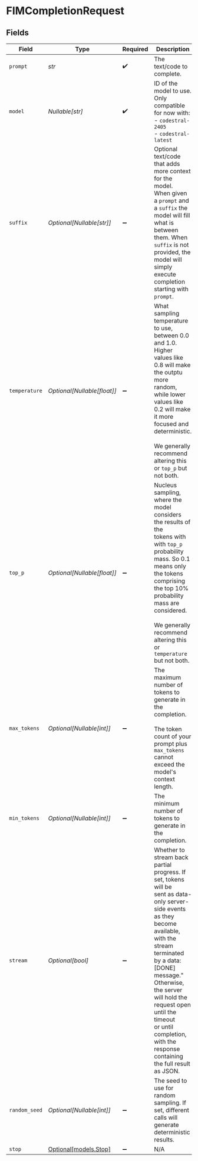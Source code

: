 # FIMCompletionRequest


## Fields

| Field                                                                                                                                                                                                                                                                                                                                 | Type                                                                                                                                                                                                                                                                                                                                  | Required                                                                                                                                                                                                                                                                                                                              | Description                                                                                                                                                                                                                                                                                                                           | Example                                                                                                                                                                                                                                                                                                                               |
| ------------------------------------------------------------------------------------------------------------------------------------------------------------------------------------------------------------------------------------------------------------------------------------------------------------------------------------- | ------------------------------------------------------------------------------------------------------------------------------------------------------------------------------------------------------------------------------------------------------------------------------------------------------------------------------------- | ------------------------------------------------------------------------------------------------------------------------------------------------------------------------------------------------------------------------------------------------------------------------------------------------------------------------------------- | ------------------------------------------------------------------------------------------------------------------------------------------------------------------------------------------------------------------------------------------------------------------------------------------------------------------------------------- | ------------------------------------------------------------------------------------------------------------------------------------------------------------------------------------------------------------------------------------------------------------------------------------------------------------------------------------- |
| `prompt`                                                                                                                                                                                                                                                                                                                              | *str*                                                                                                                                                                                                                                                                                                                                 | :heavy_check_mark:                                                                                                                                                                                                                                                                                                                    | The text/code to complete.                                                                                                                                                                                                                                                                                                            | def                                                                                                                                                                                                                                                                                                                                   |
| `model`                                                                                                                                                                                                                                                                                                                               | *Nullable[str]*                                                                                                                                                                                                                                                                                                                       | :heavy_check_mark:                                                                                                                                                                                                                                                                                                                    | ID of the model to use. Only compatible for now with:<br/>  - `codestral-2405`<br/>  - `codestral-latest`<br/>                                                                                                                                                                                                                        | codestral-latest                                                                                                                                                                                                                                                                                                                      |
| `suffix`                                                                                                                                                                                                                                                                                                                              | *Optional[Nullable[str]]*                                                                                                                                                                                                                                                                                                             | :heavy_minus_sign:                                                                                                                                                                                                                                                                                                                    | Optional text/code that adds more context for the model.<br/>When given a `prompt` and a `suffix` the model will fill<br/>what is between them. When `suffix` is not provided, the<br/>model will simply execute completion starting with<br/>`prompt`.<br/>                                                                          | return a+b                                                                                                                                                                                                                                                                                                                            |
| `temperature`                                                                                                                                                                                                                                                                                                                         | *Optional[Nullable[float]]*                                                                                                                                                                                                                                                                                                           | :heavy_minus_sign:                                                                                                                                                                                                                                                                                                                    | What sampling temperature to use, between 0.0 and 1.0. <br/>Higher values like 0.8 will make the outptu more random,<br/>while lower values like 0.2 will make it more focused and<br/>deterministic.<br/><br/>We generally recommend altering this or `top_p` but not both.<br/>                                                     | 0                                                                                                                                                                                                                                                                                                                                     |
| `top_p`                                                                                                                                                                                                                                                                                                                               | *Optional[Nullable[float]]*                                                                                                                                                                                                                                                                                                           | :heavy_minus_sign:                                                                                                                                                                                                                                                                                                                    | Nucleus sampling, where the model considers the results of the<br/>tokens with with `top_p` probability mass. So 0.1 means only<br/>the tokens comprising the top 10% probability mass are considered.<br/><br/>We generally recommend altering this or `temperature` but not both.<br/>                                              | 1                                                                                                                                                                                                                                                                                                                                     |
| `max_tokens`                                                                                                                                                                                                                                                                                                                          | *Optional[Nullable[int]]*                                                                                                                                                                                                                                                                                                             | :heavy_minus_sign:                                                                                                                                                                                                                                                                                                                    | The maximum number of tokens to generate in the completion.<br/><br/>The token count of your prompt plus `max_tokens` cannot<br/>exceed the model's context length.<br/>                                                                                                                                                              | 1024                                                                                                                                                                                                                                                                                                                                  |
| `min_tokens`                                                                                                                                                                                                                                                                                                                          | *Optional[Nullable[int]]*                                                                                                                                                                                                                                                                                                             | :heavy_minus_sign:                                                                                                                                                                                                                                                                                                                    | The minimum number of tokens to generate in the completion.<br/>                                                                                                                                                                                                                                                                      |                                                                                                                                                                                                                                                                                                                                       |
| `stream`                                                                                                                                                                                                                                                                                                                              | *Optional[bool]*                                                                                                                                                                                                                                                                                                                      | :heavy_minus_sign:                                                                                                                                                                                                                                                                                                                    | Whether to stream back partial progress. If set, tokens will be<br/>sent as data-only server-side events as they become available,<br/>with the stream terminated by a data: [DONE] message." <br/>Otherwise, the server will hold the request open until the timeout<br/>or until completion, with the response containing the full result<br/>as JSON.<br/> | false                                                                                                                                                                                                                                                                                                                                 |
| `random_seed`                                                                                                                                                                                                                                                                                                                         | *Optional[Nullable[int]]*                                                                                                                                                                                                                                                                                                             | :heavy_minus_sign:                                                                                                                                                                                                                                                                                                                    | The seed to use for random sampling. If set, different calls will<br/>generate deterministic results.<br/>                                                                                                                                                                                                                            | 1337                                                                                                                                                                                                                                                                                                                                  |
| `stop`                                                                                                                                                                                                                                                                                                                                | [Optional[models.Stop]](../models/stop.md)                                                                                                                                                                                                                                                                                            | :heavy_minus_sign:                                                                                                                                                                                                                                                                                                                    | N/A                                                                                                                                                                                                                                                                                                                                   |                                                                                                                                                                                                                                                                                                                                       |